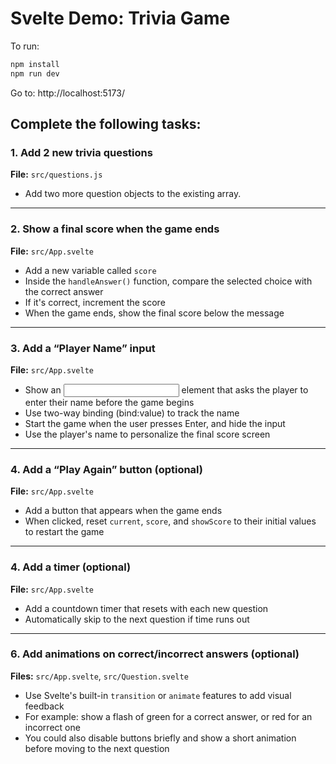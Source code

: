 # Svelte Demo: Trivia Game

To run:
```bash
npm install
npm run dev
```

Go to: http://localhost:5173/

## Complete the following tasks:

### 1. Add 2 new trivia questions
**File:** `src/questions.js`  
- Add two more question objects to the existing array.

---

### 2. Show a final score when the game ends  
**File:** `src/App.svelte`  
- Add a new variable called `score`  
- Inside the `handleAnswer()` function, compare the selected choice with the correct answer  
- If it's correct, increment the score  
- When the game ends, show the final score below the message

---

### 3. Add a “Player Name” input  
**File:** `src/App.svelte`  
- Show an <input> element that asks the player to enter their name before the game begins
- Use two-way binding (bind:value) to track the name
- Start the game when the user presses Enter, and hide the input
- Use the player's name to personalize the final score screen

---

### 4. Add a “Play Again” button (optional)
**File:** `src/App.svelte`  
- Add a button that appears when the game ends  
- When clicked, reset `current`, `score`, and `showScore` to their initial values to restart the game

---

### 4. Add a timer (optional)
**File:** `src/App.svelte`  
- Add a countdown timer that resets with each new question  
- Automatically skip to the next question if time runs out

---

### 6. Add animations on correct/incorrect answers (optional)
**Files:** `src/App.svelte`, `src/Question.svelte`  
- Use Svelte's built-in `transition` or `animate` features to add visual feedback  
- For example: show a flash of green for a correct answer, or red for an incorrect one  
- You could also disable buttons briefly and show a short animation before moving to the next question
